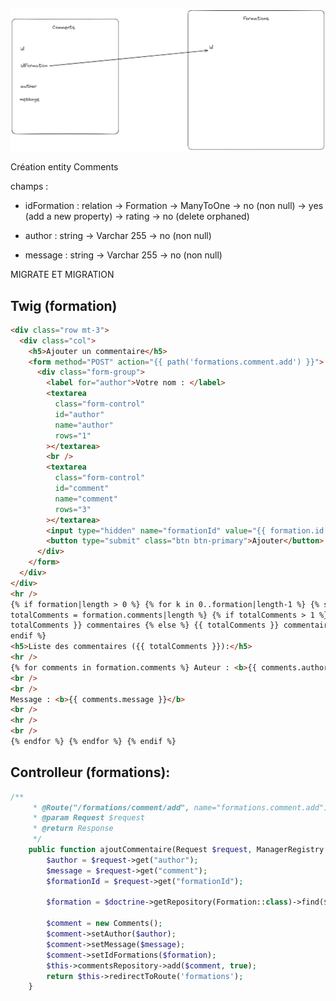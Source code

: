 ![alt text](image.png)

Création entity Comments

champs :

- idFormation : relation -> Formation -> ManyToOne -> no (non null) -> yes (add a new property) -> rating -> no (delete orphaned)

- author : string -> Varchar 255 -> no (non null)

- message : string -> Varchar 255 -> no (non null)

MIGRATE ET MIGRATION

## Twig (formation)

```html
<div class="row mt-3">
  <div class="col">
    <h5>Ajouter un commentaire</h5>
    <form method="POST" action="{{ path('formations.comment.add') }}">
      <div class="form-group">
        <label for="author">Votre nom : </label>
        <textarea
          class="form-control"
          id="author"
          name="author"
          rows="1"
        ></textarea>
        <br />
        <textarea
          class="form-control"
          id="comment"
          name="comment"
          rows="3"
        ></textarea>
        <input type="hidden" name="formationId" value="{{ formation.id }}" />
        <button type="submit" class="btn btn-primary">Ajouter</button>
      </div>
    </form>
  </div>
</div>
<hr />
{% if formation|length > 0 %} {% for k in 0..formation|length-1 %} {% set
totalComments = formation.comments|length %} {% if totalComments > 1 %} {{
totalComments }} commentaires {% else %} {{ totalComments }} commentaire {%
endif %}
<h5>Liste des commentaires ({{ totalComments }}):</h5>
<hr />
{% for comments in formation.comments %} Auteur : <b>{{ comments.author }}</b>
<br />
<br />
Message : <b>{{ comments.message }}</b>
<br />
<hr />
<br />
{% endfor %} {% endfor %} {% endif %}
```

## Controlleur (formations):

```php
/**
     * @Route("/formations/comment/add", name="formations.comment.add")
     * @param Request $request
     * @return Response
     */
    public function ajoutCommentaire(Request $request, ManagerRegistry $doctrine): Response{
        $author = $request->get("author");
        $message = $request->get("comment");
        $formationId = $request->get("formationId");

        $formation = $doctrine->getRepository(Formation::class)->find($formationId);

        $comment = new Comments();
        $comment->setAuthor($author);
        $comment->setMessage($message);
        $comment->setIdFormations($formation);
        $this->commentsRepository->add($comment, true);
        return $this->redirectToRoute('formations');
    }
```
